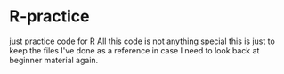 # R-practice
just practice code for R
All this code is not anything special this is just to keep the files I've done as a reference in case I need to look back at beginner material again.
